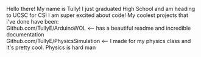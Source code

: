Hello there! My name is Tully! I just graduated High School and am heading to UCSC for CS! I am super excited about code!
My coolest projects that i've done have been:  
Github.com/TullyE/ArduinoWOL <-- has a beautiful readme and incredible documentation  
Github.com/TullyE/PhysicsSimulation <-- I made for my physics class and it's pretty cool. Physics is hard man  



<!---
TullyE/TullyE is a ✨ special ✨ repository because its `README.md` (this file) appears on your GitHub profile.
You can click the Preview link to take a look at your changes.
--->
